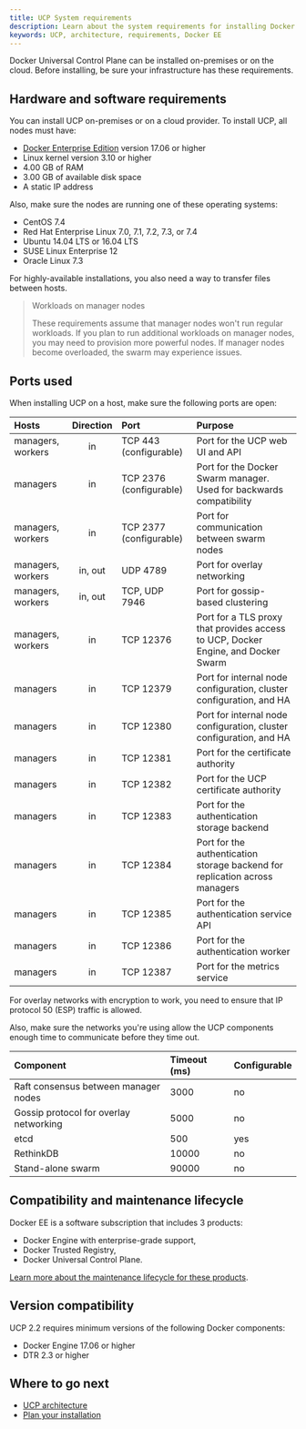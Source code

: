 ```yaml
---
title: UCP System requirements
description: Learn about the system requirements for installing Docker Universal Control Plane.
keywords: UCP, architecture, requirements, Docker EE
---
```


Docker Universal Control Plane can be installed on-premises or on the cloud.
Before installing, be sure your infrastructure has these requirements.

## Hardware and software requirements

You can install UCP on-premises or on a cloud provider. To install UCP,
all nodes must have:

* [Docker Enterprise Edition](/engine/installation/index.md) version 17.06 or higher 
* Linux kernel version 3.10 or higher
* 4.00 GB of RAM
* 3.00 GB of available disk space
* A static IP address

Also, make sure the nodes are running one of these operating systems:

* CentOS 7.4
* Red Hat Enterprise Linux 7.0, 7.1, 7.2, 7.3, or 7.4
* Ubuntu 14.04 LTS or 16.04 LTS
* SUSE Linux Enterprise 12
* Oracle Linux 7.3

For highly-available installations, you also need a way to transfer files
between hosts.

> Workloads on manager nodes
>
> These requirements assume that manager nodes won't run regular workloads.
> If you plan to run additional workloads on manager nodes, you may need to 
> provision more powerful nodes. If manager nodes become overloaded, the 
> swarm may experience issues.

## Ports used

When installing UCP on a host, make sure the following ports are open:

| Hosts             | Direction | Port                    | Purpose                                                                           |
|:------------------|:---------:|:------------------------|:----------------------------------------------------------------------------------|
| managers, workers |    in     | TCP 443  (configurable) | Port for the UCP web UI and API                                                   |
| managers          |    in     | TCP 2376 (configurable) | Port for the Docker Swarm manager. Used for backwards compatibility               |
| managers, workers |    in     | TCP 2377 (configurable) | Port for communication between swarm nodes                                        |
| managers, workers |  in, out  | UDP 4789                | Port for overlay networking                                                       |
| managers, workers |  in, out  | TCP, UDP 7946           | Port for gossip-based clustering                                                  |
| managers, workers |    in     | TCP 12376               | Port for a TLS proxy that provides access to UCP, Docker Engine, and Docker Swarm |
| managers          |    in     | TCP 12379               | Port for internal node configuration, cluster configuration, and HA               |
| managers          |    in     | TCP 12380               | Port for internal node configuration, cluster configuration, and HA               |
| managers          |    in     | TCP 12381               | Port for the certificate authority                                                |
| managers          |    in     | TCP 12382               | Port for the UCP certificate authority                                            |
| managers          |    in     | TCP 12383               | Port for the authentication storage backend                                       |
| managers          |    in     | TCP 12384               | Port for the authentication storage backend for replication across managers       |
| managers          |    in     | TCP 12385               | Port for the authentication service API                                           |
| managers          |    in     | TCP 12386               | Port for the authentication worker                                                |
| managers          |    in     | TCP 12387               | Port for the metrics service                                                      |

For overlay networks with encryption to work, you need to ensure that
IP protocol 50 (ESP) traffic is allowed.

Also, make sure the networks you're using allow the UCP components enough time
to communicate before they time out.

| Component                              | Timeout (ms) | Configurable |
|:---------------------------------------|:-------------|:-------------|
| Raft consensus between manager nodes   | 3000         | no           |
| Gossip protocol for overlay networking | 5000         | no           |
| etcd                                   | 500          | yes          |
| RethinkDB                              | 10000        | no           |
| Stand-alone swarm                      | 90000        | no           |

## Compatibility and maintenance lifecycle

Docker EE is a software subscription that includes 3 products:

* Docker Engine with enterprise-grade support,
* Docker Trusted Registry,
* Docker Universal Control Plane.

[Learn more about the maintenance lifecycle for these products](http://success.docker.com/Get_Help/Compatibility_Matrix_and_Maintenance_Lifecycle).

## Version compatibility

UCP 2.2 requires minimum versions of the following Docker components:

- Docker Engine 17.06 or higher
- DTR 2.3 or higher

<!-- 
- Docker Remote API 1.25
- Compose 1.9
-->

## Where to go next

* [UCP architecture](../../architecture.md)
* [Plan your installation](plan-installation.md)
